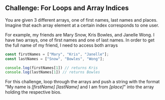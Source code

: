 ## Challenge: For Loops and Array Indices

You are given 3 different arrays, one of first names, last names and places. Imagine that each array element at a certain index corresponds to one user.

For example, my friends are Mary Snow, Kris Bowles, and Janelle Wong. I have two arrays, one of first names and one of last names. In order to get the full name of my friend, I need to access both arrays

```js
const firstNames = ["Mary", "Kris", "Janelle"];
const lastNames = ["Snow", "Bowles", "Wong"];

console.log(firstNames[1]) // returns Kris
console.log(lastNames[1]) // returns Bowles
```

For this challenge, loop through the arrays and push a string with the format "My name is *[firstName]* *[lastName]* and I am from *[place]*" into the array holding the respective bios.